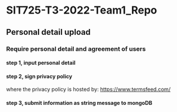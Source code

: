 # SIT725-T3-2022-Team1_Repo
## Personal detail upload
### Require personal detail and agreement of users
#### step 1, input personal detail
#### step 2, sign privacy policy 
where the privacy policy is hosted by: https://www.termsfeed.com/
#### step 3, submit information as string message to mongoDB
